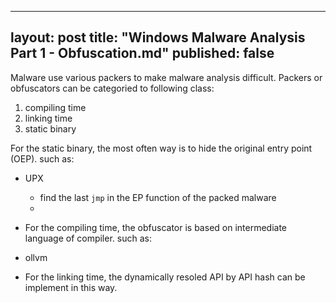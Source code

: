 
---
layout: post
title: "Windows Malware Analysis Part 1 - Obfuscation.md"
published: false
---

Malware use various packers to make malware analysis difficult.
Packers or obfuscators can be categoried to following class:
  1. compiling time
  2. linking time
  3. static binary

For the static binary, the most often way is to hide the original entry point (OEP). such as:
* UPX
  * find the last `jmp` in the EP function of the packed malware
  * 

* For the compiling time, the obfuscator is based on intermediate language of compiler. such as:
* ollvm

* For the linking time, the dynamically resoled API by API hash can be implement in this way.
